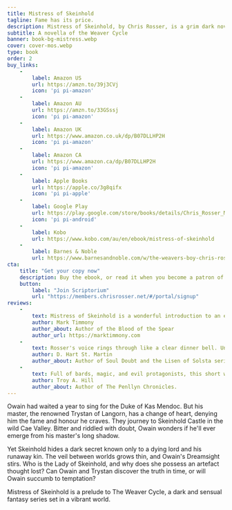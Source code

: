 ```yaml
---
title: Mistress of Skeinhold
tagline: Fame has its price.
description: Mistress of Skeinhold, by Chris Rosser, is a grim dark novella of the The Weaver Cycle.
subtitle: A novella of the Weaver Cycle
banner: book-bg-mistress.webp
cover: cover-mos.webp
type: book
order: 2
buy_links:
    -
        label: Amazon US
        url: https://amzn.to/39j3CVj
        icon: 'pi pi-amazon'
    -
        label: Amazon AU
        url: https://amzn.to/33GSssj
        icon: 'pi pi-amazon'
    -
        label: Amazon UK
        url: https://www.amazon.co.uk/dp/B07DLLHP2H
        icon: 'pi pi-amazon'
    -
        label: Amazon CA
        url: https://www.amazon.ca/dp/B07DLLHP2H
        icon: 'pi pi-amazon'
    -
        label: Apple Books
        url: https://apple.co/3g8qifx
        icon: 'pi pi-apple'
    -
        label: Google Play
        url: https://play.google.com/store/books/details/Chris_Rosser_Mistress_of_Skeinhold?id=8g5fDwAAQBAJ
        icon: 'pi pi-android'
    -
        label: Kobo
        url: https://www.kobo.com/au/en/ebook/mistress-of-skeinhold
    -
        label: Barnes & Noble
        url: https://www.barnesandnoble.com/w/the-weavers-boy-chris-rosser/1128893408
cta:
    title: "Get your copy now"
    description: Buy the ebook, or read it when you become a patron of Chris Rosser's Scriptorium."
    button:
        label: "Join Scriptorium"
        url: "https://members.chrisrosser.net/#/portal/signup"
reviews:
    -
        text: Mistress of Skeinhold is a wonderful introduction to an exciting new Aussie voice in speculative fiction. I am very eager to read the next book and to discover more of this world that Rosser has created - and to follow Owain on his next adventure.
        author: Mark Timmony
        author_about: Author of the Blood of the Spear
        author_url: https://marktimmony.com
    -
        text: Rosser's voice rings through like a clear dinner bell. Unobtrusive but undeniably present. The Weaver's Boy was a joy to read, and I'm looking forward to the next installment in the series.
        author: D. Hart St. Martin
        author_about: Author of Soul Doubt and the Lisen of Solsta series.
    -
        text: Full of bards, magic, and evil protagonists, this short work introduces readers to the woven world. The Lords of Skeinhold is the series name, and based on this work, looks to be one that will excite and entertain with all the elements that dark fantasy fans love.
        author: Troy A. Hill
        author_about: Author of The Penllyn Chronicles.
---
```


Owain had waited a year to sing for the Duke of Kas Mendoc. But his master, the renowned Trystan of Langorn, has a change of heart, denying him the fame and honour he craves. They journey to Skeinhold Castle in the wild Cae Valley. Bitter and riddled with doubt, Owain wonders if he'll ever emerge from his master's long shadow.

Yet Skeinhold hides a dark secret known only to a dying lord and his runaway kin. The veil between worlds grows thin, and Owain's Dreamsight stirs. Who is the Lady of Skeinhold, and why does she possess an artefact thought lost? Can Owain and Trystan discover the truth in time, or will Owain succumb to temptation?

Mistress of Skeinhold is a prelude to The Weaver Cycle, a dark and sensual fantasy series set in a vibrant world.